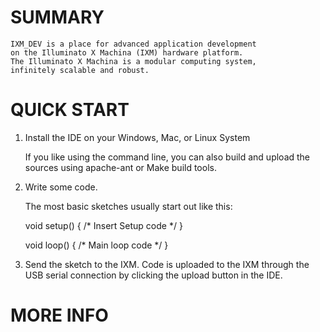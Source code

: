 SUMMARY
=======

    IXM_DEV is a place for advanced application development
    on the Illuminato X Machina (IXM) hardware platform.
    The Illuminato X Machina is a modular computing system,
    infinitely scalable and robust.

QUICK START
===========

1. Install the IDE on your Windows, Mac, or Linux System

    If you like using the command line, you can also build and upload the sources using apache-ant or Make build tools.

2. Write some code.

    The most basic sketches usually start out like this:

    void setup() {
        /* Insert Setup code */
    }

    void loop() {
        /* Main loop code */
    }

3. Send the sketch to the IXM.
    Code is uploaded to the IXM through the USB serial connection by clicking the upload button in the IDE.

MORE INFO
=========


